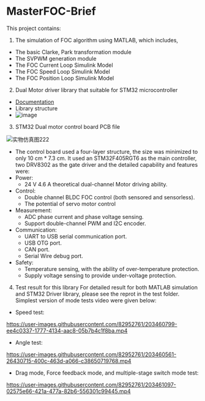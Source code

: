 # MasterFOC-Brief

This project contains:
1. The simulation of FOC algorithm using MATLAB, which includes,
  - The basic Clarke, Park transformation module
  - The SVPWM generation module
  - The FOC Current Loop Simulink Model
  - The FOC Speed Loop Simulink Model
  - The FOC Position Loop Simulink Model
  
2. Dual Motor driver library that suitable for STM32 microcontroller
  - [Documentation](https://zzx-j.github.io/MasterFOC_Documentation/)
  - Library structure
  - ![image](https://user-images.githubusercontent.com/82952761/203454754-2094ec53-be69-4241-af8b-210347a4c474.png)
  
  
3. STM32 Dual motor control board PCB file
  
![实物仿真图222](https://user-images.githubusercontent.com/82952761/203455180-d4bc92d9-d819-45d6-843c-e2b599aa0daf.png)

- The control board used a four-layer structure, the size was minimized to only 10 cm * 7.3 cm. It used an STM32F405RGT6 as the main controller, two DRV8302 as the gate driver and the detailed capability and features were: 
-	Power:
    - 24 V 4.6 A theoretical dual-channel Motor driving ability.
-	Control:
    -	Double channel BLDC FOC control (both sensored and sensorless).
    -	The potential of servo motor control
-	Measurement:
    -	ADC phase current and phase voltage sensing.
    -	Support double-channel PWM and I2C encoder.
-	Communication:
    -	UART to USB serial communication port.
    -	USB OTG port.
    -	CAN port.
    -	Serial Wire debug port.
-	Safety:
    -	Temperature sensing, with the ability of over-temperature protection.
    -	Supply voltage sensing to provide under-voltage protection.

4. Test result for this library
  For detailed result for both MATLAB simulation and STM32 Driver library, please see the reprot in the test folder. Simplest version of mode tests video were given below:
  - Speed test:
  

https://user-images.githubusercontent.com/82952761/203460799-ee4c0337-1777-4134-aac8-05b7b4c1f8ba.mp4


  - Angle test:
  

https://user-images.githubusercontent.com/82952761/203460561-26430715-400c-463d-a066-c38650719768.mp4


  - Drag mode, Force feedback mode, and multiple-stage switch mode test:
  
  

https://user-images.githubusercontent.com/82952761/203461097-02575e66-421a-477a-82b6-556301c99445.mp4


  
